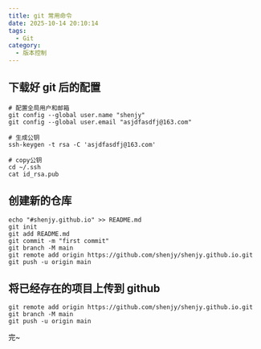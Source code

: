 ```yaml
---
title: git 常用命令
date: 2025-10-14 20:10:14
tags:
  - Git
category:
  - 版本控制
---
```


## 下载好 git 后的配置

```shell
# 配置全局用户和邮箱
git config --global user.name "shenjy"
git config --global user.email "asjdfasdfj@163.com"

# 生成公钥
ssh-keygen -t rsa -C 'asjdfasdfj@163.com'

# copy公钥
cd ~/.ssh
cat id_rsa.pub
```

## 创建新的仓库

```shell
echo "#shenjy.github.io" >> README.md
git init
git add README.md
git commit -m "first commit"
git branch -M main
git remote add origin https://github.com/shenjy/shenjy.github.io.git
git push -u origin main
```

## 将已经存在的项目上传到 github

```shell
git remote add origin https://github.com/shenjy/shenjy.github.io.git
git branch -M main
git push -u origin main
```

完~
